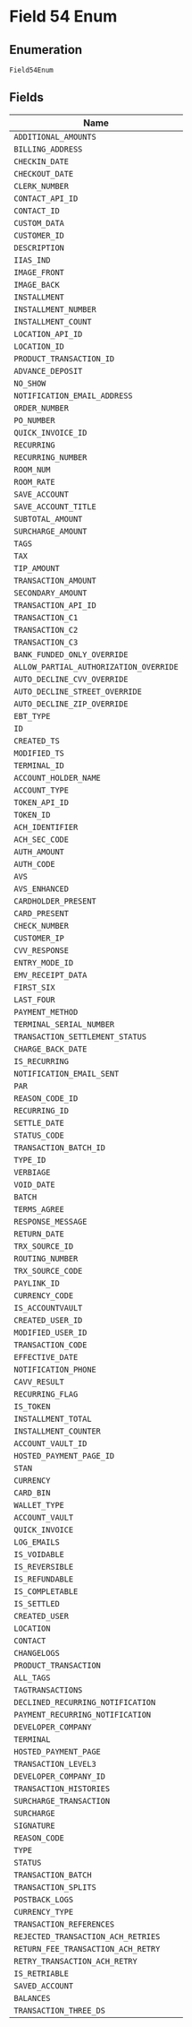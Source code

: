 
# Field 54 Enum

## Enumeration

`Field54Enum`

## Fields

| Name |
|  --- |
| `ADDITIONAL_AMOUNTS` |
| `BILLING_ADDRESS` |
| `CHECKIN_DATE` |
| `CHECKOUT_DATE` |
| `CLERK_NUMBER` |
| `CONTACT_API_ID` |
| `CONTACT_ID` |
| `CUSTOM_DATA` |
| `CUSTOMER_ID` |
| `DESCRIPTION` |
| `IIAS_IND` |
| `IMAGE_FRONT` |
| `IMAGE_BACK` |
| `INSTALLMENT` |
| `INSTALLMENT_NUMBER` |
| `INSTALLMENT_COUNT` |
| `LOCATION_API_ID` |
| `LOCATION_ID` |
| `PRODUCT_TRANSACTION_ID` |
| `ADVANCE_DEPOSIT` |
| `NO_SHOW` |
| `NOTIFICATION_EMAIL_ADDRESS` |
| `ORDER_NUMBER` |
| `PO_NUMBER` |
| `QUICK_INVOICE_ID` |
| `RECURRING` |
| `RECURRING_NUMBER` |
| `ROOM_NUM` |
| `ROOM_RATE` |
| `SAVE_ACCOUNT` |
| `SAVE_ACCOUNT_TITLE` |
| `SUBTOTAL_AMOUNT` |
| `SURCHARGE_AMOUNT` |
| `TAGS` |
| `TAX` |
| `TIP_AMOUNT` |
| `TRANSACTION_AMOUNT` |
| `SECONDARY_AMOUNT` |
| `TRANSACTION_API_ID` |
| `TRANSACTION_C1` |
| `TRANSACTION_C2` |
| `TRANSACTION_C3` |
| `BANK_FUNDED_ONLY_OVERRIDE` |
| `ALLOW_PARTIAL_AUTHORIZATION_OVERRIDE` |
| `AUTO_DECLINE_CVV_OVERRIDE` |
| `AUTO_DECLINE_STREET_OVERRIDE` |
| `AUTO_DECLINE_ZIP_OVERRIDE` |
| `EBT_TYPE` |
| `ID` |
| `CREATED_TS` |
| `MODIFIED_TS` |
| `TERMINAL_ID` |
| `ACCOUNT_HOLDER_NAME` |
| `ACCOUNT_TYPE` |
| `TOKEN_API_ID` |
| `TOKEN_ID` |
| `ACH_IDENTIFIER` |
| `ACH_SEC_CODE` |
| `AUTH_AMOUNT` |
| `AUTH_CODE` |
| `AVS` |
| `AVS_ENHANCED` |
| `CARDHOLDER_PRESENT` |
| `CARD_PRESENT` |
| `CHECK_NUMBER` |
| `CUSTOMER_IP` |
| `CVV_RESPONSE` |
| `ENTRY_MODE_ID` |
| `EMV_RECEIPT_DATA` |
| `FIRST_SIX` |
| `LAST_FOUR` |
| `PAYMENT_METHOD` |
| `TERMINAL_SERIAL_NUMBER` |
| `TRANSACTION_SETTLEMENT_STATUS` |
| `CHARGE_BACK_DATE` |
| `IS_RECURRING` |
| `NOTIFICATION_EMAIL_SENT` |
| `PAR` |
| `REASON_CODE_ID` |
| `RECURRING_ID` |
| `SETTLE_DATE` |
| `STATUS_CODE` |
| `TRANSACTION_BATCH_ID` |
| `TYPE_ID` |
| `VERBIAGE` |
| `VOID_DATE` |
| `BATCH` |
| `TERMS_AGREE` |
| `RESPONSE_MESSAGE` |
| `RETURN_DATE` |
| `TRX_SOURCE_ID` |
| `ROUTING_NUMBER` |
| `TRX_SOURCE_CODE` |
| `PAYLINK_ID` |
| `CURRENCY_CODE` |
| `IS_ACCOUNTVAULT` |
| `CREATED_USER_ID` |
| `MODIFIED_USER_ID` |
| `TRANSACTION_CODE` |
| `EFFECTIVE_DATE` |
| `NOTIFICATION_PHONE` |
| `CAVV_RESULT` |
| `RECURRING_FLAG` |
| `IS_TOKEN` |
| `INSTALLMENT_TOTAL` |
| `INSTALLMENT_COUNTER` |
| `ACCOUNT_VAULT_ID` |
| `HOSTED_PAYMENT_PAGE_ID` |
| `STAN` |
| `CURRENCY` |
| `CARD_BIN` |
| `WALLET_TYPE` |
| `ACCOUNT_VAULT` |
| `QUICK_INVOICE` |
| `LOG_EMAILS` |
| `IS_VOIDABLE` |
| `IS_REVERSIBLE` |
| `IS_REFUNDABLE` |
| `IS_COMPLETABLE` |
| `IS_SETTLED` |
| `CREATED_USER` |
| `LOCATION` |
| `CONTACT` |
| `CHANGELOGS` |
| `PRODUCT_TRANSACTION` |
| `ALL_TAGS` |
| `TAGTRANSACTIONS` |
| `DECLINED_RECURRING_NOTIFICATION` |
| `PAYMENT_RECURRING_NOTIFICATION` |
| `DEVELOPER_COMPANY` |
| `TERMINAL` |
| `HOSTED_PAYMENT_PAGE` |
| `TRANSACTION_LEVEL3` |
| `DEVELOPER_COMPANY_ID` |
| `TRANSACTION_HISTORIES` |
| `SURCHARGE_TRANSACTION` |
| `SURCHARGE` |
| `SIGNATURE` |
| `REASON_CODE` |
| `TYPE` |
| `STATUS` |
| `TRANSACTION_BATCH` |
| `TRANSACTION_SPLITS` |
| `POSTBACK_LOGS` |
| `CURRENCY_TYPE` |
| `TRANSACTION_REFERENCES` |
| `REJECTED_TRANSACTION_ACH_RETRIES` |
| `RETURN_FEE_TRANSACTION_ACH_RETRY` |
| `RETRY_TRANSACTION_ACH_RETRY` |
| `IS_RETRIABLE` |
| `SAVED_ACCOUNT` |
| `BALANCES` |
| `TRANSACTION_THREE_DS` |

